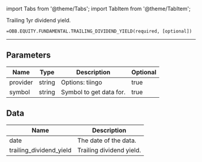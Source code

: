 <!-- markdownlint-disable MD012 MD031 MD033 -->

import Tabs from '@theme/Tabs';
import TabItem from '@theme/TabItem';

Trailing 1yr dividend yield.

```excel wordwrap
=OBB.EQUITY.FUNDAMENTAL.TRAILING_DIVIDEND_YIELD(required, [optional])
```

---

## Parameters

| Name | Type | Description | Optional |
| ---- | ---- | ----------- | -------- |
| provider | string | Options: tiingo | true |
| symbol | string | Symbol to get data for. | true |

## Data

| Name | Description |
| ---- | ----------- |
| date | The date of the data.  |
| trailing_dividend_yield | Trailing dividend yield.  |
